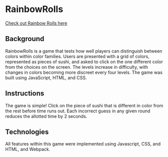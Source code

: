 # RainbowRolls

[Check out Rainbow Rolls here](https://epark-godaddy.github.io/RainbowRolls/)

## Background
RainbowRolls is a game that tests how well players can distinguish between colors within color families. Users are presented with a grid of colors, represented as pieces of sushi, and asked to click on the one different color from the choices on the screen. The levels increase in difficulty, with changes in colors becoming more discreet every four levels. The game was built using JavaScript, HTML, and CSS.

## Instructions
The game is simple! Click on the piece of sushi that is different in color from the rest before time runs out. Each incorrect guess in any given round reduces the allotted time by 2 seconds.  

## Technologies
All features within this game were implemented using Javascript, CSS, and HTML, and Webpack.

